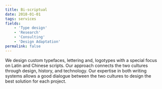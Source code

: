 ```yaml
---
title: Bi-scriptual
date: 2018-01-01
tags: services
fields:
    - 'Type design'
    - 'Research'
    - 'Consulting'
    - 'Design Adaptation'
permalink: false
---
```


We design custom typefaces, lettering and, logotypes with a special focus on Latin and Chinese scripts. Our approach connects the two cultures through design, history, and technology. Our expertise in both writing systems allows a good dialogue between the two cultures to design the best solution for each project.
